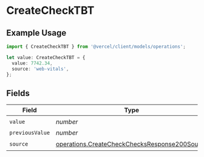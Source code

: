 # CreateCheckTBT

## Example Usage

```typescript
import { CreateCheckTBT } from '@vercel/client/models/operations';

let value: CreateCheckTBT = {
  value: 7742.34,
  source: 'web-vitals',
};
```

## Fields

| Field           | Type                                                                                                           | Required           | Description |
| --------------- | -------------------------------------------------------------------------------------------------------------- | ------------------ | ----------- |
| `value`         | _number_                                                                                                       | :heavy_check_mark: | N/A         |
| `previousValue` | _number_                                                                                                       | :heavy_minus_sign: | N/A         |
| `source`        | [operations.CreateCheckChecksResponse200Source](../../models/operations/createcheckchecksresponse200source.md) | :heavy_check_mark: | N/A         |
